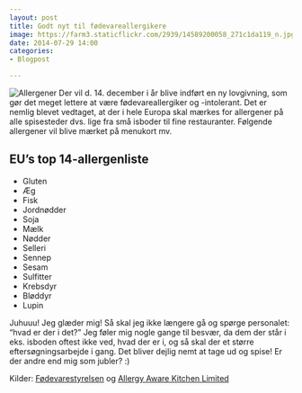 ```yaml
---
layout: post
title: Godt nyt til fødevareallergikere
image: https://farm3.staticflickr.com/2939/14589200058_271c1da119_n.jpg
date: 2014-07-29 14:00
categories:
- Blogpost

---
```


![Allergener](https://farm3.staticflickr.com/2939/14589200058_271c1da119_z.jpg)
Der vil d. 14. december i år blive indført en ny lovgivning, som gør det meget lettere at være fødevareallergiker og -intolerant. Det er nemlig blevet vedtaget, at der i hele Europa skal mærkes for allergener på alle spisesteder dvs. lige fra små isboder til fine restauranter. Følgende allergener vil blive mærket på menukort mv.


## EU’s top 14-allergenliste

- Gluten 
- Æg
- Fisk
- Jordnødder
- Soja
- Mælk
- Nødder 
- Selleri
- Sennep
- Sesam
- Sulfitter
- Krebsdyr
- Bløddyr
- Lupin


Juhuuu! Jeg glæder mig! Så skal jeg ikke længere gå og spørge personalet: “hvad er der i det?” Jeg føler mig nogle gange til besvær, da dem der står i eks. isboden oftest ikke ved, hvad der er i, og så skal der et større eftersøgningsarbejde i gang. Det bliver dejlig nemt at tage ud og spise! Er der andre end mig som jubler? :)

Kilder: [Fødevarestyrelsen](http://www.foedevarestyrelsen.dk/SiteCollectionDocuments/25_PDF_word_filer%20til%20download/06kontor/Maerkning/Risikovurdering%20i%20forhold%20til%20m%C3%A6rkning%20med%20%E2%80%9Dkan%20indeholde%20spor%20af%E2%80%9D.pdf) og [Allergy Aware Kitchen Limited](http://www.allergyawarekitchen.co.uk/new-allergen-law/)

